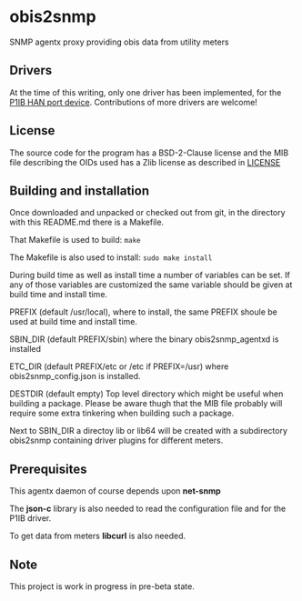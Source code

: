 # obis2snmp
SNMP agentx proxy providing obis data from utility meters

## Drivers
At the time of this writing, only one driver has been implemented, for the
[P1IB HAN port device](https://remne.tech/p1ib/).
Contributions of more drivers are welcome!

## License
The source code for the program has a BSD-2-Clause license and the MIB file
describing the OIDs used has a Zlib license as described in [LICENSE](LICENSE)

## Building and installation
Once downloaded and unpacked or checked out from git, in the directory
with this README.md there is a Makefile.

That Makefile is used to build:
`make`

The Makefile is also used to install:
`sudo make install`

During build time as well as install time a number of variables can be set. If
any of those variables are customized the same variable should be given at
build time and install time.

PREFIX (default /usr/local), where to install, the same PREFIX shoule be used
       at build time and install time.

SBIN_DIR (default PREFIX/sbin) where the binary obis2snmp_agentxd is installed

ETC_DIR (default PREFIX/etc or /etc if PREFIX=/usr) where obis2snmp_config.json
        is installed.

DESTDIR (default empty) Top level directory which might be useful when building
        a package. Please be aware thugh that the MIB file probably will
        require some extra tinkering when building such a package.

Next to SBIN_DIR a directoy lib or lib64 will be created with a subdirectory
obis2snmp containing driver plugins for different meters.

## Prerequisites
This agentx daemon of course depends upon **net-snmp**

The **json-c** library is also needed to read the configuration file and for the
P1IB driver.

To get data from meters **libcurl** is also needed.

## Note
This project is work in progress in pre-beta state.

